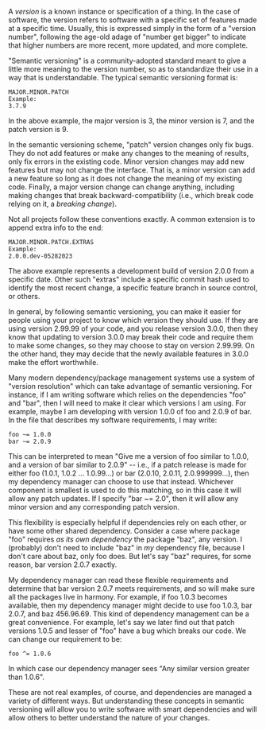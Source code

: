 A *version* is a known instance or specification of a thing. In the case of software, the version refers to software with a specific set of features made at a specific time. Usually, this is expressed simply in the form of a "version number", following the age-old adage of "number get bigger" to indicate that higher numbers are more recent, more updated, and more complete.

"Semantic versioning" is a community-adopted standard meant to give a little more meaning to the version number, so as to standardize their use in a way that is understandable. The typical semantic versioning format is:

```
MAJOR.MINOR.PATCH
Example:
3.7.9
```

In the above example, the major version is 3, the minor version is 7, and the patch version is 9.

In the semantic versioning scheme, "patch" version changes only fix bugs. They do not add features or make any changes to the meaning of results, only fix errors in the existing code. Minor version changes may add new features but may not change the interface. That is, a minor version can add a new feature so long as it does not change the meaning of my existing code. Finally, a major version change can change anything, including making changes that break backward-compatibility (i.e., which break code relying on it, a *breaking change*).

Not all projects follow these conventions exactly. A common extension is to append extra info to the end:

```
MAJOR.MINOR.PATCH.EXTRAS
Example:
2.0.0.dev-05282023
```

The above example represents a development build of version 2.0.0 from a specific date. Other such "extras" include a specific commit hash used to identify the most recent change, a specific feature branch in source control, or others.

In general, by following semantic versioning, you can make it easier for people using your project to know which version they should use. If they are using version 2.99.99 of your code, and you release version 3.0.0, then they know that updating to version 3.0.0 may break their code and require them to make some changes, so they may choose to stay on version 2.99.99. On the other hand, they may decide that the newly available features in 3.0.0 make the effort worthwhile.

Many modern dependency/package management systems use a system of "version resolution" which can take advantage of semantic versioning. For instance, if I am writing software which relies on the dependencies "foo" and "bar", then I will need to make it clear which versions I am using. For example, maybe I am developing with version 1.0.0 of foo and 2.0.9 of bar. In the file that describes my software requirements, I may write:
```
foo ~= 1.0.0
bar ~= 2.0.9
```
This can be interpreted to mean "Give me a version of foo similar to 1.0.0, and a version of bar similar to 2.0.9" -- i.e., if a patch release is made for either foo (1.0.1, 1.0.2 ... 1.0.99...) or bar (2.0.10, 2.0.11, 2.0.999999...), then my dependency manager can choose to use that instead. Whichever component is smallest is used to do this matching, so in this case it will allow any patch updates.
If I specify "bar ~= 2.0", then it will allow any minor version and any corresponding patch version.

This flexibility is especially helpful if dependencies rely on each other, or have some other shared dependency. Consider a case where package "foo" requires *as its own dependency* the package "baz", any version. I (probably) don't need to include "baz" in *my* dependency file, because I don't care about baz, only foo does. But let's say "baz" requires, for some reason, bar version 2.0.7 exactly.

My dependency manager can read these flexible requirements and determine that bar version 2.0.7 meets requirements, and so will make sure all the packages live in harmony. For example, if foo 1.0.3 becomes available, then my dependency manager might decide to use foo 1.0.3, bar 2.0.7, and baz 456.96.69. This kind of dependency management can be a great convenience. For example, let's say we later find out that patch versions 1.0.5 and lesser of "foo" have a bug which breaks our code. We can change our requirement to be:
```
foo ^= 1.0.6
```
In which case our dependency manager sees "Any similar version greater than 1.0.6". 

These are not real examples, of course, and dependencies are managed a variety of different ways. But understanding these concepts in semantic versioning will allow you to write software with smart dependencies and will allow others to better understand the nature of your changes.